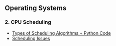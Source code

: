## Operating Systems

### 2. CPU Scheduling

- [Types of Scheduling Algorithms + Python Code](https://github.com/jonfernq/Learning/blob/main/OperatingSystems/2CPUScheduling/README.md) 
- [Scheduling Issues](https://github.com/jonfernq/Learning/blob/main/OperatingSystems/2CPUScheduling/SchedulingIssues.md) 


